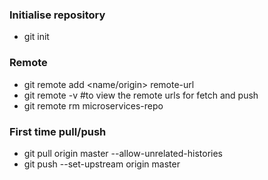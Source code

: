 ### Initialise repository
- git init

### Remote
- git remote add <name/origin> remote-url
- git remote -v #to view the remote urls for fetch and push
- git remote rm microservices-repo

### First time pull/push
- git pull origin master --allow-unrelated-histories
- git push --set-upstream origin master
 
